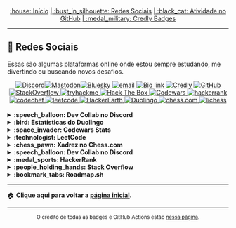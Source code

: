 <div align="center">
<a href="README.md"> :house: Início</a>
<a href="social-media.md"> | :bust_in_silhouette: Redes Sociais</a>
<a href="github-activity.md"> | :black_cat: Atividade no GitHub</a>
<a href="credly-badges.md"> | :medal_military: Credly Badges</a>
</div>

---

## :space_invader: Redes Sociais 

Essas são algumas plataformas online onde estou sempre estudando, me divertindo ou buscando novos desafios.

<div align="center">
  <!-- Discord  -->
  <a href="https://discordapp.com/users/728043170226503721">
    <img alt="Discord" src="https://img.shields.io/badge/Discord-%235865F2.svg?style=flat&logo=discord&logoColor=white"/>
  </a>
  <!-- Mastodon -->​
  <a href="https://mastodon.social/@mayannaoliveira">
    <img alt="Mastodon" src="https://img.shields.io/badge/Mastodon-6364FF.svg?style=flat&logo=Mastodon&logoColor=white"/>
  </a>
  <!-- Bluesky -->
  ​
  <a href="https://bsky.app/profile/mayannaoliveira.bsky.social">
    <img alt="Bluesky" src="https://img.shields.io/badge/Bluesky-0285FF.svg?style=flat&logo=Bluesky&logoColor=white"/>
  </a>
  <!-- Email -->
  <a href="mailto:mayannait@gmail.com">
    <img alt="email" src="https://img.shields.io/badge/Gmail-EA4335.svg?style=flat&logo=Gmail&logoColor=white"/>
  </a>
  <!-- Bio link-->
  <a href="https://bio.link/mayanna">
    <img alt="Bio link" src="https://img.shields.io/badge/Bio%20Link-000000.svg?style=flat&logo=Bio-Link&logoColor=white"/>
  </a>
  <!-- Credly -->
  <a href="https://www.credly.com/users/mayannaoliveira/">
    <img alt="Credly" src="https://img.shields.io/badge/Credly-FF6B00.svg?style=flat&logo=Credly&logoColor=white"/>
  </a>
  <!-- GitHub -->
  <a href="https://github.com/mayannaoliveira">
    <img alt="GitHub" src="https://img.shields.io/badge/GitHub-181717.svg?style=flat&logo=GitHub&logoColor=white"/>
  </a>
  <!-- Stackoverflow -->
  <a href="https://stackoverflow.com/users/16884312/mayanna">
    <img alt="StackOverflow" src="https://img.shields.io/badge/Stack%20Overflow-F58025.svg?style=flat&logo=Stack-Overflow&logoColor=white"/>
  </a>
  <!-- TryHackMe -->
  <a href="https://tryhackme.com/p/mayannait">
    <img src="https://img.shields.io/badge/TryHackMe-212C42?style=flat&logo=tryhackme&logoColor=white&link=https://tryhackme.com/p/mayannait" alt="tryhackme"/>
  </a>
  <!-- Hackthebox -->
  <a href="https://academy.hackthebox.com/">
    <img src="https://img.shields.io/badge/Hack%20The%20Box-9FEF00?style=flat&logo=HackTheBox&logoColor=white&link=https://academy.hackthebox.com/" alt="Hack The Box"/>
  </a>
  <!-- Codewars -->
  <a href="https://www.codewars.com/users/mayannaoliveira">
    <img src="https://img.shields.io/badge/Codewars-B1361E?style=flat&logo=codewars&logoColor=white&link=https://www.codewars.com/users/mayannaoliveira" alt="Codewars"/>
  </a>
  <!-- Hackerrank -->
  <a href="https://www.hackerrank.com/profile/mayannait">
    <img alt="hackerrank" src="https://img.shields.io/badge/-Hackerrank-00EA64?style=flat&logo=HackerRank&logoColor=white"/>
  </a>
  <!-- CodeChef -->
  <a href="https://www.codechef.com/users/tower_boat_88">
    <img alt="codechef" src="https://img.shields.io/badge/CodeChef-5B4638.svg?style=flat&logo=CodeChef&logoColor=white"/>
  </a>
  <!-- Leetcode -->
  <a href="https://leetcode.com/u/mayannait/">
    <img alt="leetcode" src="https://img.shields.io/badge/LeetCode-FFA116.svg?style=flat&logo=LeetCode&logoColor=white"/>
  </a>
  <!-- HackerEarth -->
  <a href="https://www.hackerearth.com/@mayannait/">
    <img alt="HackerEarth" src="https://img.shields.io/badge/HackerEarth-2C3454.svg?style=flat&logo=HackerEarth&logoColor=white" />
  </a>
  <!-- Duolingo -->
  <a href="https://www.duolingo.com/profile/mayannait">
    <img alt="Duolingo" src="https://img.shields.io/badge/Duolingo-58CC02.svg?style=flat&logo=Duolingo&logoColor=white"/>
  </a>
  <!-- Chess.com -->
  <a href="https://www.chess.com/member/mayannait">
    <img alt="chess.com" src="https://img.shields.io/badge/Chess.com-81B64C.svg?style=flat&logo=chessdotcom&logoColor=white"/>
  </a>
  <!-- Lichess -->
  <a href="https://lichess.org/@/mayannait">
    <img alt="lichess" src="https://img.shields.io/badge/Lichess-000000.svg?style=flat&logo=Lichess&logoColor=white"/>
  </a>
</div>

</br>

<!-- Mayanna's SOCIAL MEDIA -->
<details close>
  <summary> <b> :speech_balloon: Dev Collab no Discord </b> </summary>
  <div align="center">
    <!-- Discord https://github.com/Ezzud/github-readme-discord-card -->
    <a href="https://discordapp.com/users/728043170226503721" target="_blank">
    <img src="https://discord-readme-card.ezzud.fr/?userid=728043170226503721" alt="Discord" width="318px" />
    </a>
    </br>
    <!-- https://shields.io/badges -->
    <!-- Mastodon -->
    <a href="https://mastodon.social/@mayannaoliveira" target="_blank">
    <img alt="Mastodon Follow" src="https://img.shields.io/mastodon/follow/114478339677653806?domain=mastodon.social&style=social"> 
    </a>
    <!-- Discord Dev Collab -->
    <a href="https://discord.gg/yN9JJSnv" target="_blank">
    <img src="https://img.shields.io/discord/1374165390036308101?style=social&logo=discord&label=Dev%20Collab&labelColor=white&color=5865F2" alt="dev-collab"/>
    </a>
    <!-- X/Twitter -->
    <a href="https://x.com/mayannaoliveira" target="_blank">
    <img alt="X (formerly Twitter) Follow" src="https://img.shields.io/twitter/follow/mayannaoliveira">
    </a>
    <!-- Reddit -->
    <a href="https://www.reddit.com/user/player8800/" target="_blank">
    <img alt="Reddit User Karma" src="https://img.shields.io/reddit/user-karma/combined/player8800">
    </a>
  </div>
</details>

<!-- DUOLINGO  -->
<details close>
  <summary> <b> :bird: Estatísticas do Duolingo</b> </summary>
  <div align="center">
    <a href="https://www.duolingo.com/profile/mayannait">
      <!-- https://github.com/ashleytdavis/github-duolingo-widget -->
      <img alt="duolingo" src="https://github-duolingo-widget.onrender.com/api/duolingo-badge?username=mayannait&darkMode=true" width="190" />
      <!-- https://github.com/KevzPeter/Duolingo-Stats-Card -->
      <img alt="duolingo" src="https://duolingo-stats-card.vercel.app/api?username=mayannait&theme=onedark" width="250" />
    </a>
  </div>
</details>

<!-- CODEWARS -->
<details close>
  <summary> <b> :space_invader: Codewars Stats</b> </summary>
  <div align="center">
    <a href="https://www.codewars.com/users/mayannaoliveira">
      <!-- https://github.com/DiniFarb/codewars_readme_stats -->
      <img alt="codewars" src="https://github.r2v.ch/codewars?user=mayannaoliveira&name=true&top_languages=true&stroke=white&theme=default" width="420"/>
      <!-- https://www.codewars.com -->
      <img alt="codewars" src="https://www.codewars.com/users/mayannaoliveira/badges/large" />
    </a>
  </div>
</details>

<!-- LEETCODE -->
<details close>
  <summary> <b> :technologist: LeetCode </b> </summary>
  <div align="center">
    <!-- LEETCODE https://github.com/JacobLinCool/LeetCode-Stats-Card --->
    <img src="https://leetcard.jacoblin.cool/mayannait?ext=activity" alt="LeetCode"/>
  </div>
</details>

<!-- CHESS.COM -->
<details close>
  <summary> <b> :chess_pawn: Xadrez no Chess.com </b> </summary>
  <!-- CHESS.COM https://github.com/Prathamesh-B/chesscom-stats-svg -->
  <div align="center">
    <img src="https://chesscom-stats-svg.vercel.app/stats?username=mayannait&theme=dark&borderRadius=3" alt="chesscom" width="320"/>
  </div>
</details>

<!-- DISCORD -->
<details close>
  <summary> <b> :speech_balloon: Dev Collab no Discord </b> </summary>
  <div align="center">
    <!-- Discord Dev Collab https://github.com/dgibbs64/discord-banners -->
    <a href="https://discord.gg/yN9JJSnv" target="_blank">
    <img src="https://discord.com/api/guilds/1374165390036308101/widget.png?style=banner2" alt="Discord" />
    </a>
    </br>
    <sup> Servidor para quem curte tecnologia!</sup>
    </br>
    <img src="https://img.shields.io/discord/1374165390036308101?style=social&logo=discord&label=Dev%20Collab&labelColor=white&color=5865F2" alt="dev-collab" />
  </div>
</details>

<!-- HACKERANK-->
<!-- https://github.com/samba9274/hackerrank-readme-stats -->
<details close>
  <summary> <b> :medal_sports: HackerRank </b> </summary>
  <div align="center">
  <a href="https://stackoverflow.com">
    <img alt="hackerrank" src="https://hackerrank-stats.vercel.app/api?username=mayannait"/>
  </a>
  </div>
</details>

<!-- STACKOVERFLOW-->
<details close>
  <summary> <b> :people_holding_hands: Stack Overflow </b> </summary>
  <div align="center">
    <img alt="StackOverflow" src="https://github-readme-stackoverflow.vercel.app/?userID=16884312&theme=dark"/>
    </br>
    <sup> :wrench: Envie suas dúvidas de programação no <a href="https://stackoverflow.com">Stack Overflow</a> e me marque.</sup>
  </div>
</details>

<!-- Roadmap.sh -->
<!-- https://roadmap.sh/ -->
<details close>
  <summary> <b> :bookmark_tabs: Roadmap.sh </b> </summary>
  <div align="center">
    <a href="https://roadmap.sh/u/mayanna"><img src="https://roadmap.sh/card/tall/65375f41035e8d1be72f88e7?variant=dark" alt="roadmap.sh"/></a>
  </div>
</details>

---

:house: <b> Clique aqui para voltar a [página inicial](README.md). </b>

---

<div align="center">
<sup>O crédito de todas as badges e GitHub Actions estão <a href="badges-actions.md">nessa página</a>.</sup>
</div>
